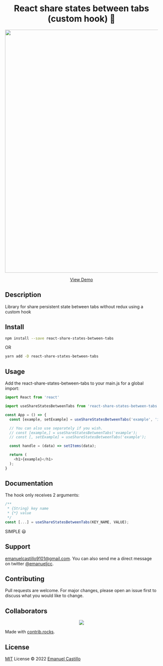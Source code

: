 <h1 align='center'>
  React share states between tabs (custom hook) 🚀
</h1>

<p align='center'>
  <a href="https://emanueljcc.github.io/react-share-states-between-tabs/" target="_blank">
    <img src="https://i.ibb.co/LRSBBcW/react-share-between-tabs.gif" width="800">
  </a>
</p>

<p align='center'>
  <a href="https://emanueljcc.github.io/react-share-states-between-tabs/" target="_blank">
    View Demo
  </a>
</p>

## Description
Library for share persistent state between tabs without redux using a custom hook

## Install

```bash
npm install --save react-share-states-between-tabs
```
OR
```bash
yarn add -D react-share-states-between-tabs
```

## Usage
Add the react-share-states-between-tabs to your main.js for a global import:

```javascript
import React from 'react'

import useShareStatesBetweenTabs from 'react-share-states-between-tabs'

const App = () => {
  const [example, setExample] = useShareStatesBetweenTabs('example', 'iam example');

  // You can also use separately if you wish.
  // const [example,] = useShareStatesBetweenTabs('example');
  // const [, setExample] = useShareStatesBetweenTabs('example');

  const handle = (data) => setItems(data);

  return (
    <h1>{example}</h1>
  );
}
```

## Documentation
The hook only receives 2 arguments:

```javascript
/**
 * {String} key name
 * {*} value
 */
const [...] = useShareStatesBetweenTabs(KEY_NAME, VALUE);
```
SIMPLE 😃

## Support
<a href="mailto:emanuelcastillo9101@gmail.com">emanuelcastillo9101@gmail.com</a>.
You can also send me a direct message on twitter
<a href="https://twitter.com/emanueljcc">@emanueljcc</a>.

## Contributing
Pull requests are welcome. For major changes, please open an issue first to discuss what you would like to change.

## Collaborators
<p align='center'>
  <a href="https://github.com/emanueljcc/react-share-states-between-tabs/graphs/contributors">
    <img src="https://contrib.rocks/image?repo=emanueljcc/react-share-states-between-tabs" />
  </a>
</p>

Made with [contrib.rocks](https://contrib.rocks).

## License
[MIT](https://choosealicense.com/licenses/mit/) License © 2022 [Emanuel Castillo](https://github.com/emanueljcc)
